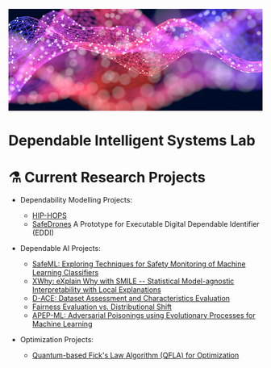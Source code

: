 ![Dependable Intelligent Systems Lab](https://github.com/Dependable-Intelligent-Systems-Lab/.github/blob/main/Figures/dependable_ai_fig1.jpg)

# Dependable Intelligent Systems Lab

# ⚗️ Current Research Projects
* Dependability Modelling Projects:
  - [HIP-HOPS](https://hip-hops.co.uk/)
  - [SafeDrones](https://github.com/Dependable-Intelligent-Systems-Lab/SafeDrones) A Prototype for Executable Digital Dependable Identifier (EDDI)
  
* Dependable AI Projects:
  - [SafeML: Exploring Techniques for Safety Monitoring of Machine Learning Classifiers](https://github.com/ISorokos/SafeML)
  - [XWhy: eXplain Why with SMILE -- Statistical Model-agnostic Interpretability with Local Explanations](https://github.com/Dependable-Intelligent-Systems-Lab/xwhy)
  - [D-ACE: Dataset Assessment and Characteristics Evaluation](https://github.com/Dependable-Intelligent-Systems-Lab/Dataset-Characteristics)
  - [Fairness Evaluation vs. Distributional Shift](https://github.com/Dependable-Intelligent-Systems-Lab/Fairness_vs_Distributional_Shift)
  - [APEP-ML: Adversarial Poisonings using Evolutionary Processes for Machine Learning](https://github.com/koo-ec/APEP-ML/blob/main/README.md)
  
* Optimization Projects:
  - [Quantum-based Fick's Law Algorithm (QFLA) for Optimization](https://github.com/Dependable-Intelligent-Systems-Lab/Quantum-Fick-s-Law-Algorithm)
